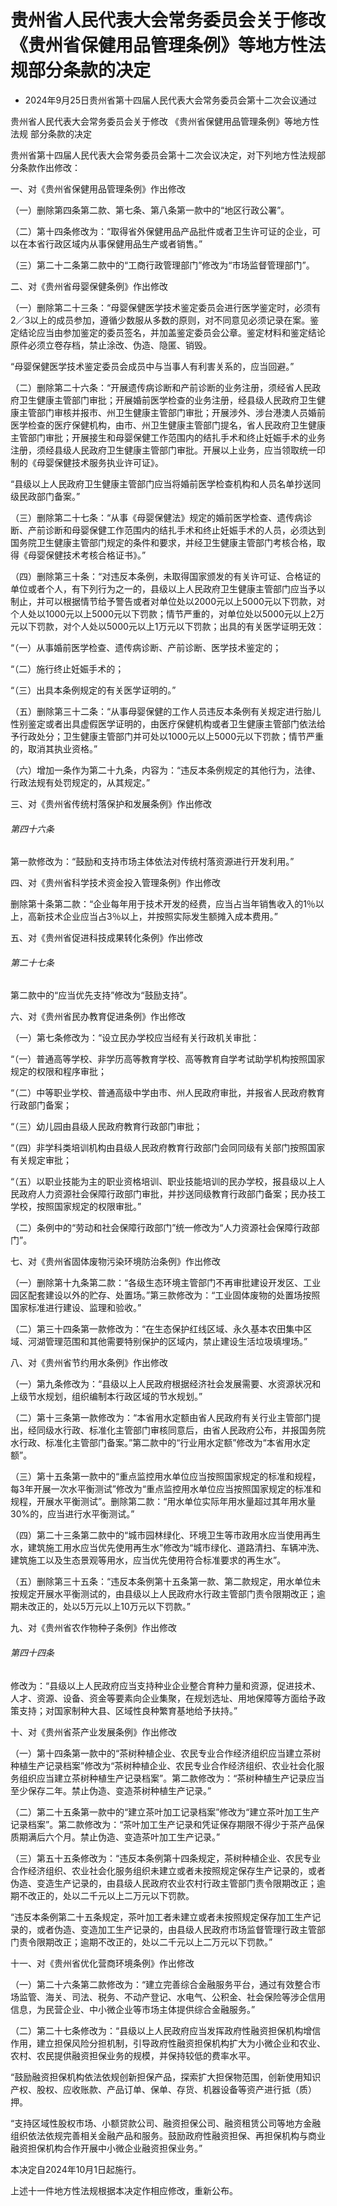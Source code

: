 # 贵州省人民代表大会常务委员会关于修改《贵州省保健用品管理条例》等地方性法规部分条款的决定

- 2024年9月25日贵州省第十四届人民代表大会常务委员会第十二次会议通过

<!-- INFO END -->

贵州省人民代表大会常务委员会关于修改 《贵州省保健用品管理条例》等地方性法规 部分条款的决定

贵州省第十四届人民代表大会常务委员会第十二次会议决定，对下列地方性法规部分条款作出修改：

一、对《贵州省保健用品管理条例》作出修改

（一）删除第四条第二款、第七条、第八条第一款中的“地区行政公署”。

（二）第十四条修改为：“取得省外保健用品产品批件或者卫生许可证的企业，可以在本省行政区域内从事保健用品生产或者销售。”

（三）第二十二条第二款中的“工商行政管理部门”修改为“市场监督管理部门”。

二、对《贵州省母婴保健条例》作出修改

（一）删除第二十三条：“母婴保健医学技术鉴定委员会进行医学鉴定时，必须有2／3以上的成员参加，遵循少数服从多数的原则，对不同意见必须记录在案。鉴定结论应当由参加鉴定的委员签名，并加盖鉴定委员会公章。鉴定材料和鉴定结论原件必须立卷存档，禁止涂改、伪造、隐匿、销毁。

“母婴保健医学技术鉴定委员会成员中与当事人有利害关系的，应当回避。”

（二）删除第二十六条：“开展遗传病诊断和产前诊断的业务注册，须经省人民政府卫生健康主管部门审批；开展婚前医学检查的业务注册，经县级人民政府卫生健康主管部门审核并报市、州卫生健康主管部门审批；开展涉外、涉台港澳人员婚前医学检查的医疗保健机构，由市、州卫生健康主管部门提名，省人民政府卫生健康主管部门审批；开展接生和母婴保健工作范围内的结扎手术和终止妊娠手术的业务注册，须经县级人民政府卫生健康主管部门审批。开展以上业务，应当领取统一印制的《母婴保健技术服务执业许可证》。

“县级以上人民政府卫生健康主管部门应当将婚前医学检查机构和人员名单抄送同级民政部门备案。”

（三）删除第二十七条：“从事《母婴保健法》规定的婚前医学检查、遗传病诊断、产前诊断和母婴保健工作范围内的结扎手术和终止妊娠手术的人员，必须达到国务院卫生健康主管部门规定的条件和要求，并经卫生健康主管部门考核合格，取得《母婴保健技术考核合格证书》。”

（四）删除第三十条：“对违反本条例，未取得国家颁发的有关许可证、合格证的单位或者个人，有下列行为之一的，县级以上人民政府卫生健康主管部门应当予以制止，并可以根据情节给予警告或者对单位处以2000元以上5000元以下罚款，对个人处以1000元以上5000元以下罚款；情节严重的，对单位处以5000元以上2万元以下罚款，对个人处以5000元以上1万元以下罚款；出具的有关医学证明无效：

“（一）从事婚前医学检查、遗传病诊断、产前诊断、医学技术鉴定的；

“（二）施行终止妊娠手术的；

“（三）出具本条例规定的有关医学证明的。”

（五）删除第三十二条：“从事母婴保健的工作人员违反本条例有关规定进行胎儿性别鉴定或者出具虚假医学证明的，由医疗保健机构或者卫生健康主管部门依法给予行政处分；卫生健康主管部门并可处以1000元以上5000元以下罚款；情节严重的，取消其执业资格。”

（六）增加一条作为第二十九条，内容为：“违反本条例规定的其他行为，法律、行政法规有处罚规定的，从其规定。”

三、对《贵州省传统村落保护和发展条例》作出修改

###### 第四十六条

第一款修改为：“鼓励和支持市场主体依法对传统村落资源进行开发利用。”

四、对《贵州省科学技术资金投入管理条例》作出修改

删除第十条第二款：“企业每年用于技术开发的经费，应当占当年销售收入的1％以上，高新技术企业应当占3％以上，并按照实际发生额摊入成本费用。”

五、对《贵州省促进科技成果转化条例》作出修改

###### 第二十七条

第二款中的“应当优先支持”修改为“鼓励支持”。

六、对《贵州省民办教育促进条例》作出修改

（一）第七条修改为：“设立民办学校应当经有关行政机关审批：

“（一）普通高等学校、非学历高等教育学校、高等教育自学考试助学机构按照国家规定的权限和程序审批；

“（二）中等职业学校、普通高级中学由市、州人民政府审批，并报省人民政府教育行政部门备案；

“（三）幼儿园由县级人民政府教育行政部门审批；

“（四）非学科类培训机构由县级人民政府教育行政部门会同同级有关部门按照国家有关规定审批；

“（五）以职业技能为主的职业资格培训、职业技能培训的民办学校，报县级以上人民政府人力资源社会保障行政部门审批，并抄送同级教育行政部门备案；民办技工学校，按照国家规定的权限审批。”

（二）条例中的“劳动和社会保障行政部门”统一修改为“人力资源社会保障行政部门”。

七、对《贵州省固体废物污染环境防治条例》作出修改

（一）删除第十九条第二款：“各级生态环境主管部门不再审批建设开发区、工业园区配套建设以外的贮存、处置场。”第三款修改为：“工业固体废物的处置场按照国家标准进行建设、监理和验收。”

（二）第三十四条第一款修改为：“在生态保护红线区域、永久基本农田集中区域、河湖管理范围和其他需要特别保护的区域内，禁止建设生活垃圾填埋场。”

八、对《贵州省节约用水条例》作出修改

（一）第九条修改为：“县级以上人民政府根据经济社会发展需要、水资源状况和上级节水规划，组织编制本行政区域的节水规划。”

（二）第十三条第一款修改为：“本省用水定额由省人民政府有关行业主管部门提出，经同级水行政、标准化主管部门审核同意后，由省人民政府公布，并报国务院水行政、标准化主管部门备案。”第二款中的“行业用水定额”修改为“本省用水定额”。

（三）第十五条第一款中的“重点监控用水单位应当按照国家规定的标准和规程，每3年开展一次水平衡测试”修改为“重点监控用水单位应当按照国家规定的标准和规程，开展水平衡测试”。删除第二款：“用水单位实际年用水量超过其年用水量30%的，应当进行水平衡测试。”

（四）第二十三条第二款中的“城市园林绿化、环境卫生等市政用水应当使用再生水，建筑施工用水应当优先使用再生水”修改为“城市绿化、道路清扫、车辆冲洗、建筑施工以及生态景观等用水，应当优先使用符合标准要求的再生水”。

（五）删除第三十五条：“违反本条例第十五条第一款、第二款规定，用水单位未按规定开展水平衡测试的，由县级以上人民政府水行政主管部门责令限期改正；逾期未改正的，处以5万元以上10万元以下罚款。”

九、对《贵州省农作物种子条例》作出修改

###### 第四十四条

修改为：“县级以上人民政府应当支持种业企业整合育种力量和资源，促进技术、人才、资源、设备、资金等要素向企业集聚，在规划选址、用地保障等方面给予政策支持；对国家制种大县、区域性良种繁育基地给予扶持。”

十、对《贵州省茶产业发展条例》作出修改

（一）第十四条第一款中的“茶树种植企业、农民专业合作经济组织应当建立茶树种植生产记录档案”修改为“茶树种植企业、农民专业合作经济组织、农业社会化服务组织应当建立茶树种植生产记录档案”。第二款修改为：“茶树种植生产记录应当至少保存二年。禁止伪造、变造茶树种植生产记录。”

（二）第二十五条第一款中的“建立茶叶加工记录档案”修改为“建立茶叶加工生产记录档案”。第二款修改为：“茶叶加工生产记录和凭证保存期限不得少于茶产品保质期满后六个月。禁止伪造、变造茶叶加工生产记录。”

（三）第五十五条修改为：“违反本条例第十四条规定，茶树种植企业、农民专业合作经济组织、农业社会化服务组织未建立或者未按照规定保存生产记录的，或者伪造、变造生产记录的，由县级人民政府农业农村行政主管部门责令限期改正；逾期不改正的，处以二千元以上二万元以下罚款。

“违反本条例第二十五条规定，茶叶加工者未建立或者未按照规定保存加工生产记录的，或者伪造、变造加工生产记录的，由县级人民政府市场监督管理行政主管部门责令限期改正；逾期不改正的，处以二千元以上二万元以下罚款。”

十一、对《贵州省优化营商环境条例》作出修改

（一）第二十六条第二款修改为：“建立完善综合金融服务平台，通过有效整合市场监管、海关、司法、税务、不动产登记、水电气、公积金、社会保险等涉企信用信息，为民营企业、中小微企业等市场主体提供综合金融服务。”

（二）第二十七条修改为：“县级以上人民政府应当发挥政府性融资担保机构增信作用，建立担保风险分担机制，引导政府性融资担保机构扩大为小微企业和农业、农村、农民提供融资担保业务的规模，并保持较低的费率水平。

“鼓励融资担保机构依法依规创新担保产品，探索扩大担保物范围，创新使用知识产权、股权、应收账款、产品订单、保单、存货、机器设备等资产进行抵（质）押。

“支持区域性股权市场、小额贷款公司、融资担保公司、融资租赁公司等地方金融组织依法依规完善相关金融产品和服务。鼓励政府性融资担保、再担保机构与商业融资担保机构合作开展中小微企业融资担保业务。”

本决定自2024年10月1日起施行。

上述十一件地方性法规根据本决定作相应修改，重新公布。
